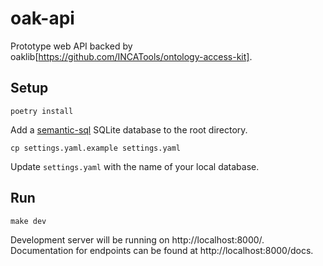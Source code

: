 # oak-api

Prototype web API backed by oaklib[https://github.com/INCATools/ontology-access-kit].

## Setup

```shell
poetry install
```

Add a [semantic-sql](https://github.com/INCATools/semantic-sql) SQLite database to the root directory.

```shell
cp settings.yaml.example settings.yaml
```

Update `settings.yaml` with the name of your local database.

## Run

```shell
make dev
```

Development server will be running on http://localhost:8000/. Documentation for endpoints can be found at http://localhost:8000/docs.
